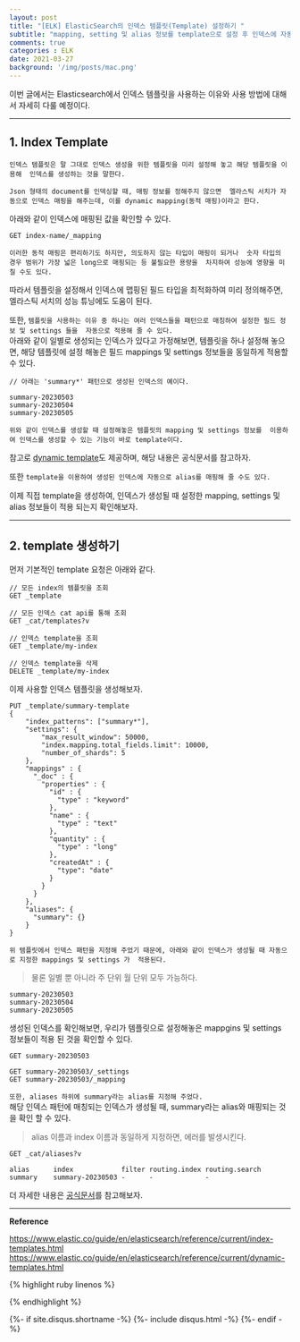 ```yaml
---
layout: post
title: "[ELK] ElasticSearch의 인덱스 템플릿(Template) 설정하기 "
subtitle: "mapping, setting 및 alias 정보를 template으로 설정 후 인덱스에 자동으로 적용하기"    
comments: true
categories : ELK
date: 2021-03-27
background: '/img/posts/mac.png'
---
```


이번 글에서는 Elasticsearch에서 인덱스 템플릿을 사용하는 이유와 
사용 방법에 대해서 자세히 다룰 예정이다.   

- - - 

## 1. Index Template   

`인덱스 템플릿은 말 그대로 인덱스 생성을 위한 템플릿을 미리 설정해 놓고 해당 템플릿을 이용해 
인덱스를 생성하는 것을 말한다.`    

`Json 형태의 document를 인덱싱할 때, 매핑 정보를 정해주지 않으면 
엘라스틱 서치가 자동으로 인덱스 매핑을 해주는데, 이를 dynamic mapping(동적 매핑)이라고 한다.`      

아래와 같이 인덱스에 매핑된 값을 확인할 수 있다.   

```
GET index-name/_mapping
```

`이러한 동적 매핑은 편리하기도 하지만, 의도하지 않는 타입이 매핑이 되거나 
숫자 타입의 경우 범위가 가장 넓은 long으로 매핑되는 등 불필요한 용량을 
차지하여 성능에 영향을 미칠 수도 있다.`      

따라서 템플릿을 설정해서 인덱스에 맵핑된 필드 타입을 최적화하여 미리 정의해주면, 
    엘라스틱 서치의 성능 튜닝에도 도움이 된다.    

또한, `템플릿을 사용하는 이유 중 하나는 여러 인덱스들을 패턴으로 매칭하여 설정한 필드 정보 및 settings 들을 
자동으로 적용해 줄 수 있다.`         
아래와 같이 일별로 생성되는 인덱스가 있다고 가정해보면, 
    템플릿을 하나 설정해 놓으면, 해당 템플릿에 설정 해놓은 필드 mappings 및 settings 정보들을 
    동일하게 적용할 수 있다.   


```
// 아래는 'summary*' 패턴으로 생성된 인덱스의 예이다.   

summary-20230503   
summary-20230504   
summary-20230505   
```

`위와 같이 인덱스를 생성할 때 설정해놓은 템플릿의 mapping 및 settings 정보를 
이용하여 인덱스를 생성할 수 있는 기능이 바로 template이다.`     

참고로 [dynamic template](https://www.elastic.co/guide/en/elasticsearch/reference/current/dynamic-templates.html)도 
제공하며, 해당 내용은 공식문서를 참고하자.   

또한 `template을 이용하여 생성된 인덱스에 자동으로 alias를 매핑해 줄 수도 있다.`

이제 직접 template을 생성하여, 인덱스가 생성될 때 설정한 mapping, settings 및 alias 정보들이 적용 되는지 확인해보자.      


- - - 

## 2. template 생성하기   

먼저 기본적인 template 요청은 아래와 같다.   

```
// 모든 index의 템플릿을 조회      
GET _template

// 모든 인덱스 cat api를 통해 조회  
GET _cat/templates?v

// 인덱스 template을 조회   
GET _template/my-index

// 인덱스 template을 삭제     
DELETE _template/my-index
```

이제 사용할 인덱스 템플릿을 생성해보자.   

```
PUT _template/summary-template
{
    "index_patterns": ["summary*"],
    "settings": {
        "max_result_window": 50000,
        "index.mapping.total_fields.limit": 10000,
        "number_of_shards": 5
    },
    "mappings" : {
      "_doc" : {
        "properties" : {
          "id" : {
            "type" : "keyword"
          },
          "name" : {
            "type" : "text"
          },
          "quantity" : {
            "type" : "long"
          },
          "createdAt" : {
            "type": "date"
          }
        }
      }
    },
    "aliases": {
      "summary": {}
    }
}
```

`위 템플릿에서 인덱스 패턴을 지정해 주었기 때문에, 아래와 같이 인덱스가 생성될 때 자동으로 지정한 mappings 및 settings 가 
적용된다.`      

> 물론 일별 뿐 아니라 주 단위 월 단위 모두 가능하다.   

```
summary-20230503
summary-20230504
summary-20230505
```

생성된 인덱스를 확인해보면, 우리가 템플릿으로 설정해놓은 mappgins 및 settings 정보들이 적용 된 것을 확인할 수 있다.   

```
GET summary-20230503

GET summary-20230503/_settings
GET summary-20230503/_mapping
```

`또한, aliases 하위에 summary라는 alias를 지정해 주었다.`   
해당 인덱스 패턴에 매칭되는 인덱스가 생성될 때, summary라는 alias와 매핑되는 것을 확인 할 수 있다.   

> alias 이름과 index 이름과 동일하게 지정하면, 에러를 발생시킨다.   

```
GET _cat/aliases?v

alias      index            filter routing.index routing.search
summary    summary-20230503 -      -             -
```

더 자세한 내용은 [공식문서](https://www.elastic.co/guide/en/elasticsearch/reference/current/indices-put-template.html)를 
참고해보자.   


- - - 

**Reference**    

<https://www.elastic.co/guide/en/elasticsearch/reference/current/index-templates.html>   
<https://www.elastic.co/guide/en/elasticsearch/reference/current/dynamic-templates.html>    

{% highlight ruby linenos %}

{% endhighlight %}


{%- if site.disqus.shortname -%}
    {%- include disqus.html -%}
{%- endif -%}

